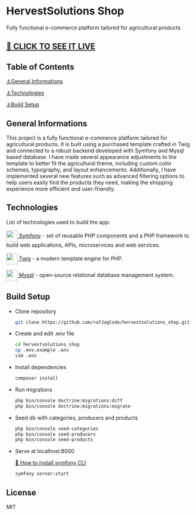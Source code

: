 # HervestSolutions Shop

Fully functional e-commerce platform tailored for agricultural products

## [🔗 CLICK TO SEE IT LIVE](https://hervestsolutionsshop.rafaljagielski.pl)

## Table of Contents

[⚓General Informations](#general-informations)

[⚓Technologies](#technologies)

[⚓Build Setup](#built-setup)

## General Informations

This project is a fully functional e-commerce platform tailored for agricultural products. It is built using a purchased template crafted in Twig and connected to a robust backend developed with Symfony and Mysql based database. I have made several appearance adjustments to the template to better fit the agricultural theme, including custom color schemes, typography, and layout enhancements. Additionally, I have implemented several new features such as advanced filtering options to help users easily find the products they need, making the shopping experience more efficient and user-friendly.

## Technologies

List of technologies used to build the app:

<a href="https://symfony.com"> <img src="https://github.com/rafJagCode/tech_icons/blob/main/symfony.png?raw=true" width="30" height="30" style="vertical-align:middle"/> Symfony</a> - set of reusable PHP components and a PHP framework to build web applications, APIs, microservices and web services.

<a href="https://twig.symfony.com"> <img src="https://raw.githubusercontent.com/rafJagCode/tech_icons/32d0af85f7d53e27326d220525646c6f9bc5d098/twig.svg" width="30" height="30" style="vertical-align:middle"/> Twig</a> - a modern template engine for PHP.

<a href="https://twig.symfony.com"> <img src="https://github.com/rafJagCode/tech_icons/blob/main/mysql.png?raw=true" width="30" height="30" style="vertical-align:middle"/> Mysql</a> - open-source relational database management system.

## Build Setup

- Clone repository

  ```sh
  git clone https://github.com/rafJagCode/hervestsolutions_shop.git
  ```

- Create and edit .env file

  ```sh
  cd hervestsolutions_shop
  cp .env.example .env
  vim .env
  ```

- Install dependencies

  ```sh
  composer install
  ```

- Run migrations

   ```sh
  php bin/console doctrine:migrations:diff
  php bin/console doctrine:migrations:migrate
  ```

- Seed db with categories, producers and products

   ```sh
  php bin/console seed-categories
  php bin/console seed-producers
  php bin/console seed-products
  ```

- Serve at localhost:8000
  
  [🔗 How to install symfony CLI](https://symfony.com/download)

  ```sh
  symfony server:start
  ```

## License

MIT


[symfony]: https://symfony.com
[twig]: https://twig.symfony.com
